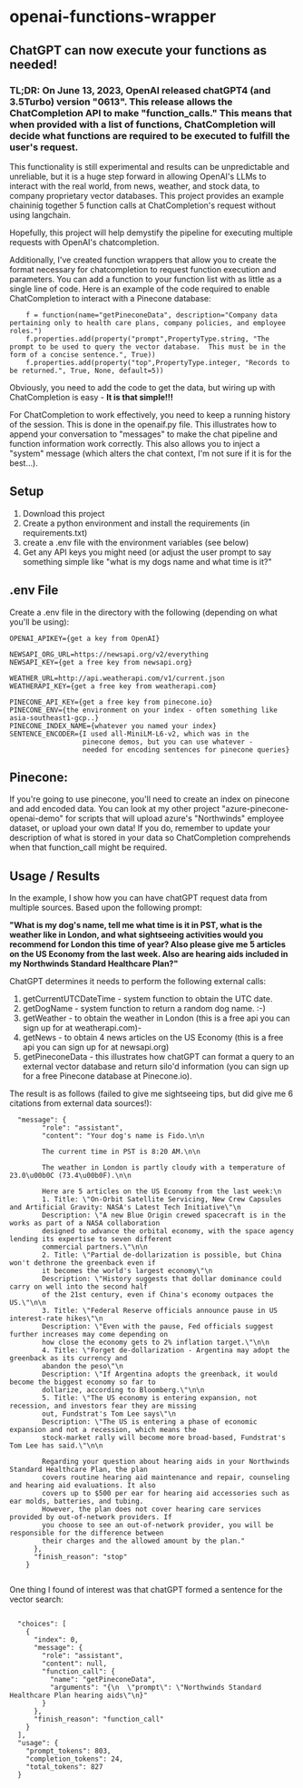 # openai-functions-wrapper

## ChatGPT can now execute your functions as needed!

### TL;DR: On June 13, 2023, OpenAI released chatGPT4 (and 3.5Turbo) version "0613".  This release allows the ChatCompletion API to make "function_calls." This means that when provided with a list of functions, ChatCompletion will decide what functions are required to be executed to fulfill the user's request.  


This functionality is still experimental and results can be unpredictable and unreliable, but it is a huge step forward in allowing OpenAI's LLMs to interact with the real world, from news, weather, and stock data, to company proprietary vector databases.  This project provides an example chaininig together 5 function calls at ChatCompletion's request without using langchain.

Hopefully, this project will help demystify the pipeline for executing multiple requests with OpenAI's chatcompletion.

Additionally, I've created function wrappers that allow you to create the format necessary for chatcompletion to request function execution and parameters. You can add a function to your function list with as little as a single line of code.  Here is an example of the code required to enable ChatCompletion to interact with a Pinecone database:

```
    f = function(name="getPineconeData", description="Company data pertaining only to health care plans, company policies, and employee roles.")
    f.properties.add(property("prompt",PropertyType.string, "The prompt to be used to query the vector database.  This must be in the form of a concise sentence.", True))
    f.properties.add(property("top",PropertyType.integer, "Records to be returned.", True, None, default=5))
```
Obviously, you need to add the code to get the data, but wiring up with ChatCompletion is easy - **It is that simple!!!**

For ChatCompletion to work effectively, you need to keep a running history of the session.  This is done in the openaif.py file.  This illustrates how to append your conversation to "messages" to make the chat pipeline and function information work correctly.  This also allows you to inject a "system" message (which alters the chat context, I'm not sure if it is for the best...).

## Setup 
1) Download this project
2) Create a python environment and install the requirements (in requirements.txt)
3) create a .env file with the environment variables (see below)
4) Get any API keys you might need (or adjust the user prompt to say something simple like "what is my dogs name and what time is it?"

## .env File
Create a .env file in the directory with the following (depending on what you'll be using):
```
OPENAI_APIKEY={get a key from OpenAI}

NEWSAPI_ORG_URL=https://newsapi.org/v2/everything
NEWSAPI_KEY={get a free key from newsapi.org}

WEATHER_URL=http://api.weatherapi.com/v1/current.json
WEATHERAPI_KEY={get a free key from weatherapi.com}

PINECONE_API_KEY={get a free key from pinecone.io}
PINECONE_ENV={the environment on your index - often something like asia-southeast1-gcp..}
PINECONE_INDEX_NAME={whatever you named your index}
SENTENCE_ENCODER={I used all-MiniLM-L6-v2, which was in the 
                  pinecone demos, but you can use whatever - 
                  needed for encoding sentences for pinecone queries}
```

## Pinecone:
If you're going to use pinecone, you'll need to create an index on pinecone and add encoded data.  You can look at my other project "azure-pinecone-openai-demo" for scripts that will upload azure's "Northwinds" employee dataset, or upload your own data!  If you do, remember to update your description of what is stored in your data so ChatCompletion comprehends when that function_call might be required.


## Usage / Results

In the example, I show how you can have chatGPT request data from multiple sources.  Based upon the following prompt:

**"What is my dog's name, tell me what time is it in PST, what is the weather like in London, and what sightseeing activities would you recommend for London this time of year?  Also please give me 5 articles on the US Economy from the last week.  Also are hearing aids included in my Northwinds Standard Healthcare Plan?"**

ChatGPT determines it needs to perform the following external calls:

1) getCurrentUTCDateTime - system function to obtain the UTC date.
2) getDogName - system function to return a random dog name. :-)
3) getWeather - to obtain the weather in London (this is a free api you can sign up for at weatherapi.com)-
4) getNews - to obtain 4 news articles on the US Economy (this is a free api you can sign up for at newsapi.org)
5) getPineconeData - this illustrates how chatGPT can format a query to an external vector database and return silo'd information (you can sign up for a free Pinecone database at Pinecone.io).

The result is as follows (failed to give me sightseeing tips, but did give me 6 citations from external data sources!):

```
  "message": {
        "role": "assistant",
        "content": "Your dog's name is Fido.\n\n
        
        The current time in PST is 8:20 AM.\n\n
        
        The weather in London is partly cloudy with a temperature of 23.0\u00b0C (73.4\u00b0F).\n\n
        
        Here are 5 articles on the US Economy from the last week:\n
        1. Title: \"On-Orbit Satellite Servicing, New Crew Capsules and Artificial Gravity: NASA's Latest Tech Initiative\"\n   
        Description: \"A new Blue Origin crewed spacecraft is in the works as part of a NASA collaboration 
        designed to advance the orbital economy, with the space agency lending its expertise to seven different 
        commercial partners.\"\n\n
        2. Title: \"Partial de-dollarization is possible, but China won't dethrone the greenback even if 
        it becomes the world's largest economy\"\n 
        Description: \"History suggests that dollar dominance could carry on well into the second half 
        of the 21st century, even if China's economy outpaces the US.\"\n\n
        3. Title: \"Federal Reserve officials announce pause in US interest-rate hikes\"\n   
        Description: \"Even with the pause, Fed officials suggest further increases may come depending on 
        how close the economy gets to 2% inflation target.\"\n\n
        4. Title: \"Forget de-dollarization - Argentina may adopt the greenback as its currency and 
        abandon the peso\"\n   
        Description: \"If Argentina adopts the greenback, it would become the biggest economy so far to 
        dollarize, according to Bloomberg.\"\n\n
        5. Title: \"The US economy is entering expansion, not recession, and investors fear they are missing 
        out, Fundstrat's Tom Lee says\"\n  
        Description: \"The US is entering a phase of economic expansion and not a recession, which means the 
        stock-market rally will become more broad-based, Fundstrat's Tom Lee has said.\"\n\n
        
        Regarding your question about hearing aids in your Northwinds Standard Healthcare Plan, the plan 
        covers routine hearing aid maintenance and repair, counseling and hearing aid evaluations. It also 
        covers up to $500 per ear for hearing aid accessories such as ear molds, batteries, and tubing. 
        However, the plan does not cover hearing care services provided by out-of-network providers. If 
        you choose to see an out-of-network provider, you will be responsible for the difference between 
        their charges and the allowed amount by the plan."
      },
      "finish_reason": "stop"
    }
    
```

One thing I found of interest was that chatGPT formed a sentence for the vector search:

```

  "choices": [
    {
      "index": 0,
      "message": {
        "role": "assistant",
        "content": null,
        "function_call": {
          "name": "getPineconeData",
          "arguments": "{\n  \"prompt\": \"Northwinds Standard Healthcare Plan hearing aids\"\n}"
        }
      },
      "finish_reason": "function_call"
    }
  ],
  "usage": {
    "prompt_tokens": 803,
    "completion_tokens": 24,
    "total_tokens": 827
  }
```

